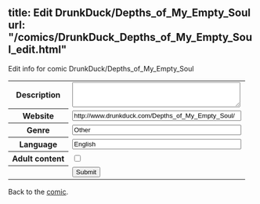 title: Edit DrunkDuck/Depths_of_My_Empty_Soul
url: "/comics/DrunkDuck_Depths_of_My_Empty_Soul_edit.html"
---
Edit info for comic DrunkDuck/Depths_of_My_Empty_Soul

<form name="comic" action="http://gaepostmail.appspot.com/comic/" method="post">
<table class="comicinfo">
<tr>
<th>Description</th><td><textarea name="description" cols="40" rows="3"></textarea></td>
</tr>
<tr>
<th>Website</th><td><input type="text" name="url" value="http://www.drunkduck.com/Depths_of_My_Empty_Soul/" size="40"/></td>
</tr>
<tr>
<th>Genre</th><td><input type="text" name="genre" value="Other" size="40"/></td>
</tr>
<tr>
<th>Language</th><td><input type="text" name="language" value="English" size="40"/></td>
</tr>
<tr>
<th>Adult content</th><td><input type="checkbox" name="adult" value="adult" /></td>
</tr>
<tr>
<th></th><td>
<input type="hidden" name="comic" value="DrunkDuck_Depths_of_My_Empty_Soul" />
<input type="submit" name="submit" value="Submit" />
</td>
</tr>
</table>
</form>

Back to the [comic](DrunkDuck_Depths_of_My_Empty_Soul.html).
